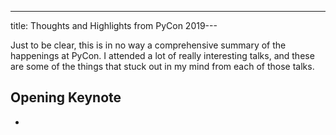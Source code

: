---
title: Thoughts and Highlights from PyCon 2019---

Just to be clear, this is in no way a comprehensive summary of the happenings at PyCon. I attended a lot of really interesting talks, and these are some of the things that stuck out in my mind from each of those talks. 

## Opening Keynote
- 